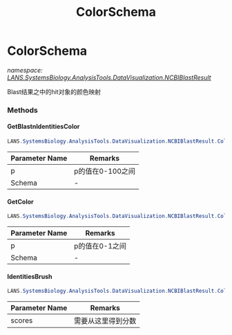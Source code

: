 ﻿---
title: ColorSchema
---

# ColorSchema
_namespace: [LANS.SystemsBiology.AnalysisTools.DataVisualization.NCBIBlastResult](N-LANS.SystemsBiology.AnalysisTools.DataVisualization.NCBIBlastResult.html)_

Blast结果之中的hit对象的颜色映射

### Methods

#### GetBlastnIdentitiesColor
```csharp
LANS.SystemsBiology.AnalysisTools.DataVisualization.NCBIBlastResult.ColorSchema.GetBlastnIdentitiesColor(Microsoft.VisualBasic.ComponentModel.Ranges.RangeList{System.Double,Microsoft.VisualBasic.ComponentModel.TagValue{System.Drawing.Color}},System.Double)
```


|Parameter Name|Remarks|
|--------------|-------|
|p|p的值在0-100之间|
|Schema|-|


#### GetColor
```csharp
LANS.SystemsBiology.AnalysisTools.DataVisualization.NCBIBlastResult.ColorSchema.GetColor(Microsoft.VisualBasic.ComponentModel.Ranges.RangeList{System.Double,Microsoft.VisualBasic.ComponentModel.TagValue{System.Drawing.Color}},System.Double)
```


|Parameter Name|Remarks|
|--------------|-------|
|p|p的值在0-1之间|
|Schema|-|


#### IdentitiesBrush
```csharp
LANS.SystemsBiology.AnalysisTools.DataVisualization.NCBIBlastResult.ColorSchema.IdentitiesBrush(System.Func{LANS.SystemsBiology.NCBI.Extensions.Analysis.Hit,System.Double})
```


|Parameter Name|Remarks|
|--------------|-------|
|scores|需要从这里得到分数|





